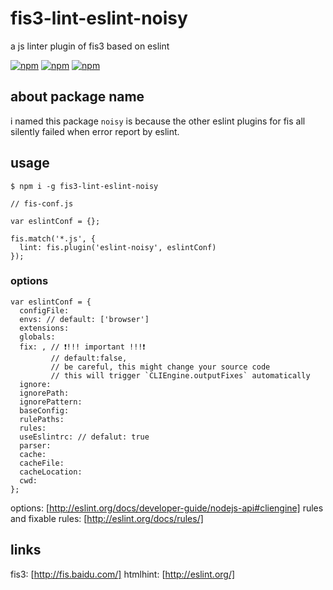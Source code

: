 # fis3-lint-eslint-noisy
a js linter plugin of fis3 based on eslint

[![npm](https://img.shields.io/npm/v/fis3-lint-eslint-noisy.svg?style=flat-square)](https://www.npmjs.com/package/fis3-lint-eslint-noisy) 
[![npm](https://img.shields.io/npm/dt/fis3-lint-eslint-noisy.svg?style=flat-square)](https://www.npmjs.com/package/fis3-lint-eslint-noisy) 
[![npm](https://img.shields.io/npm/dm/fis3-lint-eslint-noisy.svg?style=flat-square)](https://www.npmjs.com/package/fis3-lint-eslint-noisy)

## about package name
i named this package `noisy` is because the other eslint plugins for fis all silently failed when error report by eslint.

## usage

    $ npm i -g fis3-lint-eslint-noisy

```
// fis-conf.js

var eslintConf = {}; 

fis.match('*.js', {
  lint: fis.plugin('eslint-noisy', eslintConf)
});
```

### options
```
var eslintConf = {
  configFile:
  envs: // default: ['browser']
  extensions: 
  globals: 
  fix: , // ❗!!! important !!!❗
         // default:false,
         // be careful, this might change your source code
         // this will trigger `CLIEngine.outputFixes` automatically
  ignore: 
  ignorePath: 
  ignorePattern:
  baseConfig:  
  rulePaths: 
  rules: 
  useEslintrc: // defalut: true
  parser: 
  cache: 
  cacheFile: 
  cacheLocation: 
  cwd:
}; 
```
options: [http://eslint.org/docs/developer-guide/nodejs-api#cliengine]
rules and fixable rules: [http://eslint.org/docs/rules/]

## links
fis3: [http://fis.baidu.com/]
htmlhint: [http://eslint.org/]
